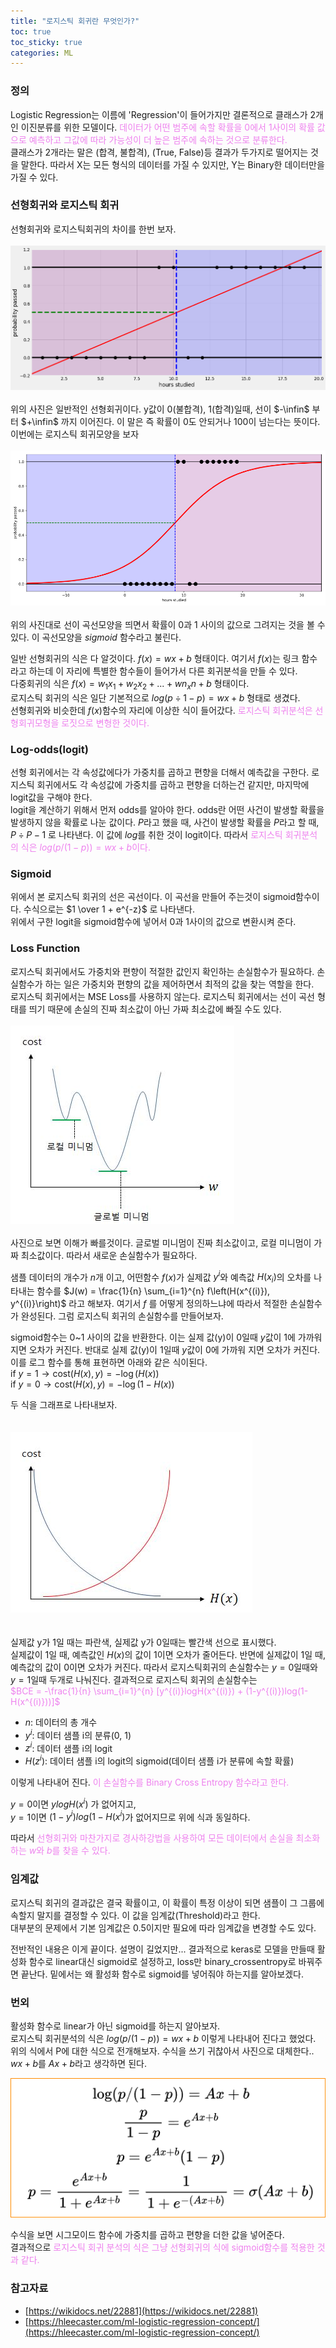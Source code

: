 ```yaml
---
title: "로지스틱 회귀란 무엇인가?"
toc: true
toc_sticky: true
categories: ML
---
```


### 정의

Logistic Regression는 이름에 'Regression'이 들어가지만 결론적으로 클래스가 2개인 이진분류를 위한 모델이다.
<span style="color:violet">데이터가 어떤 범주에 속할 확률을 0에서 1사이의 확률 값으로 예측하고 그값에 따라 가능성이 더 높은 범주에 속하는 것으로 분류한다.</span>  
클래스가 2개라는 말은 (합격, 불합격), (True, False)등 결과가 두가지로 떨어지는 것을 말한다. 따라서 X는 모든 형식의 데이터를 가질 수 있지만, Y는 Binary한 데이터만을 가질 수 있다. 

### 선형회귀와 로지스틱 회귀

선형회귀와 로지스틱회귀의 차이를 한번 보자.  
</br>
![png](/assets/images/regression/logreg01.png)  
</br>
위의 사진은 일반적인 선형회귀이다. y값이 0(불합격), 1(합격)일때, 선이 $-\infin$ 부터 $+\infin$ 까지 이어진다. 이 말은 즉 확률이 0도 안되거나 100이 넘는다는 뜻이다.  
이번에는 로지스틱 회귀모양을 보자  
</br>
![png](/assets/images/regression/logreg02.png)  
</br>
위의 사진대로 선이 곡선모양을 띄면서 확률이 0과 1 사이의 값으로 그려지는 것을 볼 수 있다. 이 곡선모양을 $sigmoid$ 함수라고 불린다.  

일반 선형회귀의 식은 다 알것이다. $f(x) = wx + b$ 형태이다. 여기서 $f(x)$는 링크 함수라고 하는데 이 자리에 특별한 함수들이 들어가서 다른 회귀분석을 만들 수 있다.  
다중회귀의 식은 $f(x) = w_1x_1 + w_2x_2 + ... + wn_xn + b$ 형태이다.  
로지스틱 회귀의 식은 일단 기본적으로 $log(p \div 1-p) = wx + b$ 형태로 생겼다.  
선형회귀와 비슷한데 $f(x)$함수의 자리에 이상한 식이 들어갔다. 
<span style="color:violet">로지스틱 회귀분석은 선형회귀모형을 로짓으로 변형한 것이다.</span>

### Log-odds(logit)
선형 회귀에서는 각 속성값에다가 가중치를 곱하고 편향을 더해서 예측값을 구한다. 로지스틱 회귀에서도 각 속성값에 가중치를 곱하고 편향을 더하는건 같지만, 마지막에 logit값을 구해야 한다.  
logit을 계산하기 위해서 먼저 odds를 알아야 한다. odds란 어떤 사건이 발생할 확률을 발생하지 않을 확률로 나눈 값이다. $P$라고 했을 때, 사건이 발생할 확률을 $P$라고 할 때, $P \div P-1$ 로 나타낸다. 이 값에 $log$를 취한 것이 logit이다. 따라서 <span style="color:violet"> 로지스틱 회귀분석의 식은 $log(p/(1-p)) = wx + b$이다.</span>

### Sigmoid
위에서 본 로지스틱 회귀의 선은 곡선이다. 이 곡선을 만들어 주는것이 sigmoid함수이다. 수식으로는 $1 \over 1 + e^{-z}$ 로 나타낸다.  
위에서 구한 logit을 sigmoid함수에 넣어서 0과 1사이의 값으로 변환시켜 준다.

### Loss Function
로지스틱 회귀에서도 가중치와 편향이 적절한 값인지 확인하는 손실함수가 필요하다. 손실함수가 하는 일은 가중치와 편향의 값을 제어하면서 최적의 값을 찾는 역할을 한다.  
로지스틱 회귀에서는 MSE Loss를 사용하지 않는다. 로지스틱 회귀에서는 선이 곡선 형태를 띄기 때문에 손실의 진짜 최소값이 아닌 가짜 최소값에 빠질 수도 있다.  
</br>
![jpg](/assets/images/regression/logreg_mse.jpg)  
</br>
사진으로 보면 이해가 빠를것이다. 글로벌 미니멈이 진짜 최소값이고, 로컬 미니멈이 가짜 최소값이다. 따라서 새로운 손실함수가 필요하다.  

샘플 데이터의 개수가 $n$개 이고, 어떤함수 $f(x)$가 실제값 $y^i$와 예측값 $H(x_i)$의 오차를 나타내는 함수를 $J(w) = \frac{1}{n} \sum_{i=1}^{n} f\left(H(x^{(i)}), y^{(i)}\right)$ 라고 해보자. 여기서 $f$ 를 어떻게 정의하느냐에 따라서 적절한 손실함수가 완성된다. 그럼 로지스틱 회귀의 손실함수를 만들어보자.  
  
sigmoid함수는 0~1 사이의 값을 반환한다. 이는 실제 값(y)이 0일때 $y$값이 1에 가까워 지면 오차가 커진다. 반대로 실제 값(y)이 1일때 $y$값이 0에 가까워 지면 오차가 커진다. 이를 로그 함수를 통해 표현하면 아래와 같은 식이된다.  
$\text{if } y=1 → \text{cost}\left( H(x), y \right) = -\log(H(x))$  
$\text{if } y=0 → \text{cost}\left( H(x), y \right) = -\log(1-H(x))$  

두 식을 그래프로 나타내보자.  
</br>  
![jpg](/assets/images/regression/logreg_loss.jpg)  
</br>  
실제값 y가 1일 때는 파란색, 실제값 y가 0일때는 빨간색 선으로 표시했다.  
실제값이 1일 때, 예측값인 $H(x)$의 값이 1이면 오차가 줄어든다. 반면에 실제값이 1일 때, 예측값의 값이 0이면 오차가 커진다. 따라서 로지스틱회귀의 손실함수는 $y=0$일때와 $y=1$일때 두개로 나눠진다. 결과적으로 로지스틱 회귀의 손실함수는  
<span style="color:violet">$BCE = -\frac{1}{n} \sum_{i=1}^{n} [y^{(i)}logH(x^{(i)}) + (1-y^{(i)})log(1-H(x^{(i)}))]$</span>  

* $n$: 데이터의 총 개수
* $y^i$: 데이터 샘플 i의 분류(0, 1)
* $z^i$: 데이터 샘플 i의 logit
* $H(z^i)$: 데이터 샘플 i의 logit의 sigmoid(데이터 샘플 i가 분류에 속할 확률)

이렇게 나타내어 진다. 
<span style="color:violet">이 손실함수를 Binary Cross Entropy 함수라고 한다.</span>  

$y=0$이면 $ylogH(x^i)$ 가 없어지고,  
$y=1$이면 $(1-y^i)log(1-H(x^i)$가 없어지므로 위에 식과 동일하다. 



따라서 <span style="color:violet">선형회귀와 마찬가지로 경사하강법을 사용하여 모든 데이터에서 손실을 최소화 하는 $w$와 $b$를 찾을 수 있다. </span>  
 


### 임계값
로지스틱 회귀의 결과값은 결국 확률이고, 이 확률이 특정 이상이 되면 샘플이 그 그룹에 속할지 말지를 결정할 수 있다. 이 값을 임계값(Threshold)라고 한다.  
대부분의 문제에서 기본 임계값은 0.5이지만 필요에 따라 임계값을 변경할 수도 있다.



전반적인 내용은 이게 끝이다. 설명이 길었지만... 결과적으로 keras로 모델을 만들때 활성화 함수로 linear대신 sigmoid로 설정하고, loss만 binary_crossentropy로 바꿔주면 끝난다. 밑에서는 왜 활성화 함수로 sigmoid를 넣어줘야 하는지를 알아보겠다.

### 번외
활성화 함수로 linear가 아닌 sigmoid를 하는지 알아보자.  
로지스틱 회귀분석의 식은 $log(p / (1-p)) = wx + b$ 이렇게 나타내어 진다고 했었다.   
위의 식에서 P에 대한 식으로 전개해보자. 수식을 쓰기 귀찮아서 사진으로 대체한다.. $wx + b$를 $Ax + b$라고 생각하면 된다.

![png](/assets/images/regression/logit.png)  

수식을 보면 시그모이드 함수에 가중치를 곱하고 편향을 더한 값을 넣어준다.  
결과적으로 <span style="color:violet">로지스틱 회귀 분석의 식은 그냥 선형회귀의 식에 sigmoid함수를 적용한 것과 같다.</span>  

### 참고자료
* [https://wikidocs.net/22881](https://wikidocs.net/22881)
* [https://hleecaster.com/ml-logistic-regression-concept/](https://hleecaster.com/ml-logistic-regression-concept/)